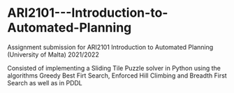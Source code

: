 # ARI2101---Introduction-to-Automated-Planning

Assignment submission for ARI2101 Introduction to Automated Planning (University of Malta) 2021/2022

Consisted of implementing a Sliding Tile Puzzle solver in Python using the algorithms Greedy Best Firt Search, Enforced Hill Climbing and Breadth First Search as well as in PDDL
